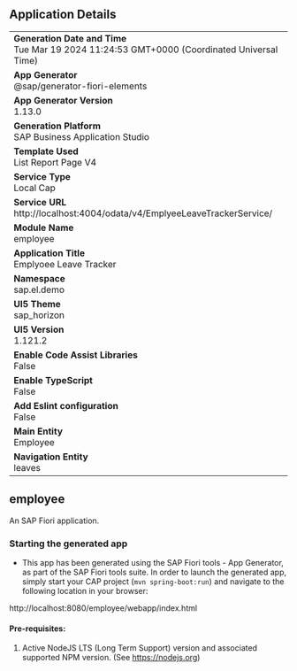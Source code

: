 ## Application Details
|               |
| ------------- |
|**Generation Date and Time**<br>Tue Mar 19 2024 11:24:53 GMT+0000 (Coordinated Universal Time)|
|**App Generator**<br>@sap/generator-fiori-elements|
|**App Generator Version**<br>1.13.0|
|**Generation Platform**<br>SAP Business Application Studio|
|**Template Used**<br>List Report Page V4|
|**Service Type**<br>Local Cap|
|**Service URL**<br>http://localhost:4004/odata/v4/EmplyeeLeaveTrackerService/
|**Module Name**<br>employee|
|**Application Title**<br>Emplyoee Leave Tracker|
|**Namespace**<br>sap.el.demo|
|**UI5 Theme**<br>sap_horizon|
|**UI5 Version**<br>1.121.2|
|**Enable Code Assist Libraries**<br>False|
|**Enable TypeScript**<br>False|
|**Add Eslint configuration**<br>False|
|**Main Entity**<br>Employee|
|**Navigation Entity**<br>leaves|

## employee

An SAP Fiori application.

### Starting the generated app

-   This app has been generated using the SAP Fiori tools - App Generator, as part of the SAP Fiori tools suite.  In order to launch the generated app, simply start your CAP project (```mvn spring-boot:run```) and navigate to the following location in your browser:

http://localhost:8080/employee/webapp/index.html

#### Pre-requisites:

1. Active NodeJS LTS (Long Term Support) version and associated supported NPM version.  (See https://nodejs.org)


